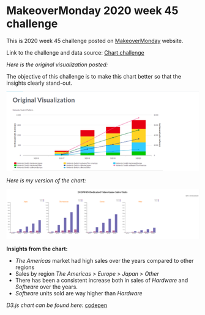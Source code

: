 # MakeoverMonday 2020 week 45 challenge

This is 2020 week 45 challenge posted on [MakeoverMonday](https://www.makeovermonday.co.uk/data/data-sets-2020/) website.

Link to the challenge and data source: [Chart challenge](https://data.world/makeovermonday/2020w45-dedicated-video-game-sales-units)

_Here is the original visualization posted:_

The objective of this challenge is to make this chart better so that the insights clearly stand-out.

![original viz](./misc/originalViz.PNG)

_Here is my version of the chart:_

![my data viz](./misc/myVersion.PNG)

**Insights from the chart:**

- _The Americas_ market had high sales over the years compared to other regions
- Sales by region _The Americas_ > _Europe_ > _Japan_ > _Other_
- There has been a consistent increase both in sales of _Hardware_ and _Software_ over the years.
- _Software_ units sold are way higher than _Hardware_

_D3.js chart can be found here:_ [codepen](https://codepen.io/ksp585/full/qBrmVzv)
